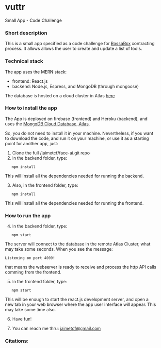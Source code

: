 # vuttr
Small App - Code Challenge

### Short description
This is a small app specified as a code challenge for [BossaBox](https://bossabox.com) contracting process.
It allows allows the user to create and update a list of tools.

### Technical stack
The app uses the MERN stack:
- frontend: React.js
- backend: Node.js, Espress, and MongoDB (through mongoose)

The database is hosted on a cloud cluster in Atlas [here](https://www.mongodb.com/)

### How to install the app
The App is deployed on firebase (frontend) and Heroku (backend), and uses the [MongoDB Cloud Database, Atlas](https://www.mongodb.com/cloud/atlas).

So, you do not need to install it in your machine.
Nevertheless, if you want to download the code, and run it on your machine, or use it as a starting point for another app, just:

1. Clone the full /jaimetcf/face-ai.git repo
2. In the backend folder, type:
```
   npm install
```
This will install all the dependencies needed for running the backend.

3. Also, in the frontend folder, type:
```
   npm install
```
This will install all the dependencies needed for running the frontend.


### How to run the app
4. In the backend folder, type:
```
   npm start
```
The server will connect to the database in the remote Atlas Cluster, what may take some seconds.
When you see the message: 
```
Listening on port 4000!
```
that means the webserver is ready to receive and process the http API calls 
comming from the frontend.


5. In the frontend folder, type:
```
   npm start
```
This will be enough to start the react.js development server, and open a new tab in your 
web browser where the app user interface will appear. 
This may take some time also.

6. Have fun!

7. You can reach me thru: jaimetcf@gmail.com




### Citations:

